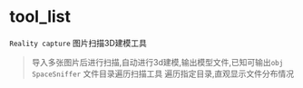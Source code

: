 # tool_list


`Reality capture` 图片扫描3D建模工具
> 导入多张图片后进行扫描,自动进行3d建模,输出模型文件,已知可输出`obj`
`SpaceSniffer` 文件目录遍历扫描工具
> 遍历指定目录,直观显示文件分布情况
